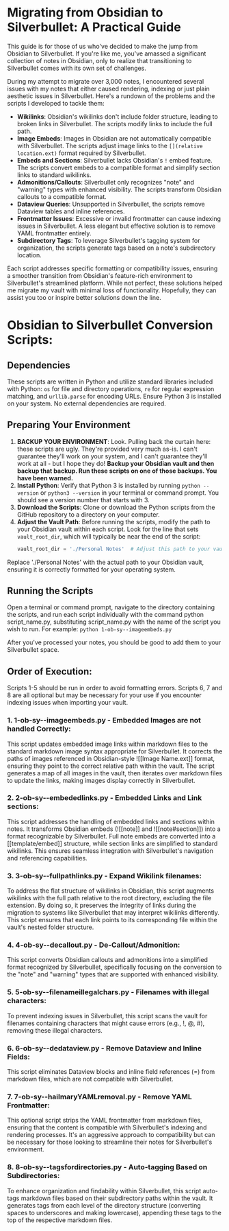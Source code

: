 # Migrating from Obsidian to Silverbullet: A Practical Guide

This guide is for those of us who've decided to make the jump from Obsidian to Silverbullet. If you're like me, you've amassed a significant collection of notes in Obsidian, only to realize that transitioning to Silverbullet comes with its own set of challenges. 

During my attempt to migrate over 3,000 notes, I encountered several issues with my notes that either caused rendering, indexing or just plain aesthetic issues in Silverbullet. Here's a rundown of the problems and the scripts I developed to tackle them:

- **Wikilinks**: Obsidian's wikilinks don't include folder structure, leading to broken links in Silverbullet. The scripts modify links to include the full path.
- **Image Embeds**: Images in Obsidian are not automatically compatible with Silverbullet. The scripts adjust image links to the `[](relative location.ext)` format required by Silverbullet.
- **Embeds and Sections**: Silverbullet lacks Obsidian's `!` embed feature. The scripts convert embeds to a compatible format and simplify section links to standard wikilinks.
- **Admonitions/Callouts**: Silverbullet only recognizes "note" and "warning" types with enhanced visibility. The scripts transform Obsidian callouts to a compatible format.
- **Dataview Queries**: Unsupported in Silverbullet, the scripts remove Dataview tables and inline references.
- **Frontmatter Issues**: Excessive or invalid frontmatter can cause indexing issues in Silverbullet. A less elegant but effective solution is to remove YAML frontmatter entirely.
- **Subdirectory Tags**: To leverage Silverbullet's tagging system for organization, the scripts generate tags based on a note's subdirectory location.

Each script addresses specific formatting or compatibility issues, ensuring a smoother transition from Obsidian's feature-rich environment to Silverbullet's streamlined platform. While not perfect, these solutions helped me migrate my vault with minimal loss of functionality. Hopefully, they can assist you too or inspire better solutions down the line.

# Obsidian to Silverbullet Conversion Scripts:

## Dependencies
These scripts are written in Python and utilize standard libraries included with Python: `os` for file and directory operations, `re` for regular expression matching, and `urllib.parse` for encoding URLs. Ensure Python 3 is installed on your system. No external dependencies are required.

## Preparing Your Environment
1. **BACKUP YOUR ENVIRONMENT**: Look. Pulling back the curtain here: these scripts are ugly. They're provided very much as-is. I can't guarantee they'll work on your system, and I can't guarantee they'll work at all - but I hope they do! **Backup your Obsidian vault and then backup that backup. Run these scripts on one of those backups. You have been warned.**
2. **Install Python**: Verify that Python 3 is installed by running `python --version` or `python3 --version` in your terminal or command prompt. You should see a version number that starts with 3.
3. **Download the Scripts**: Clone or download the Python scripts from the GitHub repository to a directory on your computer.
4. **Adjust the Vault Path**: Before running the scripts, modify the path to your Obsidian vault within each script. Look for the line that sets `vault_root_dir`, which will typically be near the end of the script:
   ```python
   vault_root_dir = './Personal Notes'  # Adjust this path to your vault's root directory

Replace './Personal Notes' with the actual path to your Obsidian vault, ensuring it is correctly formatted for your operating system.

## Running the Scripts

Open a terminal or command prompt, navigate to the directory containing the scripts, and run each script individually with the command python script_name.py, substituting script_name.py with the name of the script you wish to run. For example:
 `python 1-ob-sy--imageembeds.py`

After you've processed your notes, you should be good to add them to your Silverbullet space. 

## Order of Execution:
Scripts 1-5 should be run in order to avoid formatting errors. Scripts 6, 7 and 8 are all optional but may be necessary for your use if you encounter indexing issues when importing your vault. 

### 1. 1-ob-sy--imageembeds.py - Embedded Images are not handled Correctly:
This script updates embedded image links within markdown files to the standard markdown image syntax appropriate for Silverbullet. It corrects the paths of images referenced in Obsidian-style ![[Image Name.ext]] format, ensuring they point to the correct relative path within the vault. The script generates a map of all images in the vault, then iterates over markdown files to update the links, making images display correctly in Silverbullet.

### 2. 2-ob-sy--embededlinks.py - Embedded Links and Link sections:
This script addresses the handling of embedded links and sections within notes. It transforms Obsidian embeds (![[note]] and ![[note#section]]) into a format recognizable by Silverbullet. Full note embeds are converted into a [[template/embed]] structure, while section links are simplified to standard wikilinks. This ensures seamless integration with Silverbullet's navigation and referencing capabilities.

### 3. 3-ob-sy--fullpathlinks.py - Expand Wikilink filenames:
To address the flat structure of wikilinks in Obsidian, this script augments wikilinks with the full path relative to the root directory, excluding the file extension. By doing so, it preserves the integrity of links during the migration to systems like Silverbullet that may interpret wikilinks differently. This script ensures that each link points to its corresponding file within the vault's nested folder structure.

### 4. 4-ob-sy--decallout.py - De-Callout/Admonition:
This script converts Obsidian callouts and admonitions into a simplified format recognized by Silverbullet, specifically focusing on the conversion to the "note" and "warning" types that are supported with enhanced visibility. 

### 5. 5-ob-sy--filenameillegalchars.py - Filenames with illegal characters:
To prevent indexing issues in Silverbullet, this script scans the vault for filenames containing characters that might cause errors (e.g., !, @, #), removing these illegal characters.

### 6. 6-ob-sy--dedataview.py - Remove Dataview and Inline Fields:
This script eliminates Dataview blocks and inline field references (=) from markdown files, which are not compatible with Silverbullet.


### 7. 7-ob-sy--hailmaryYAMLremoval.py - Remove YAML Frontmatter:
This optional script strips the YAML frontmatter from markdown files, ensuring that the content is compatible with Silverbullet's indexing and rendering processes. It's an aggressive approach to compatibility but can be necessary for those looking to streamline their notes for Silverbullet's environment.

### 8. 8-ob-sy--tagsfordirectories.py - Auto-tagging Based on Subdirectories:
To enhance organization and findability within Silverbullet, this script auto-tags markdown files based on their subdirectory paths within the vault. It generates tags from each level of the directory structure (converting spaces to underscores and making lowercase), appending these tags to the top of the respective markdown files. 
